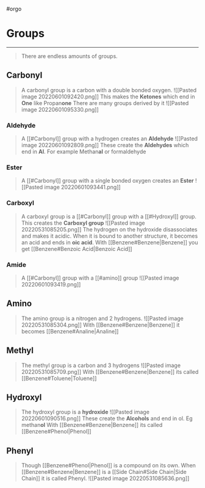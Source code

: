 #orgo 
# Groups
---
> There are endless amounts of groups.

## Carbonyl
> A carbonyl group is a carbon with a double bonded oxygen.
> ![[Pasted image 20220601092420.png]]
> This makes the **Ketones** which end in **One** like Propan**one** 
> There are many groups derived by it
> ![[Pasted image 20220601095330.png]]

### Aldehyde
> A [[#Carbonyl]] group with a hydrogen creates an **Aldehyde**
> ![[Pasted image 20220601092809.png]]
> These create the **Aldehydes** which end in **Al**. For example Methan**al** or formaldehyde

### Ester
> A [[#Carbonyl]] group with a single bonded oxygen creates an **Ester**
> ![[Pasted image 20220601093441.png]]

### Carboxyl
> A carboxyl group is a [[#Carbonyl]] group with a [[#Hydroxyl]] group. This creates the **Carboxyl group**
> ![[Pasted image 20220531085205.png]]
> The hydrogen on the hydroxide disassociates and makes it acidic.
> When it is bound to another structure, it becomes an acid and ends in **oic acid**.
> With [[Benzene#Benzene|Benzene]] you get [[Benzene#Benzoic Acid|Benzoic Acid]] 

### Amide
> A [[#Carbonyl]] group with a [[#amino]] group
> ![[Pasted image 20220601093419.png]]
## Amino
> The amino group is a nitrogen and 2 hydrogens.
> ![[Pasted image 20220531085304.png]]
> With [[Benzene#Benzene|Benzene]] it becomes [[Benzene#Analine|Analine]]

## Methyl
> The methyl group is a carbon and 3 hydrogens
> ![[Pasted image 20220531085709.png]]
> With [[Benzene#Benzene|Benzene]] its called [[Benzene#Toluene|Toluene]]

## Hydroxyl
> The hydroxyl group is a **hydroxide**
> ![[Pasted image 20220601090516.png]]
> These create the **Alcohols** and end in ol. Eg methan**ol** 
> With [[Benzene#Benzene|Benzene]] its called [[Benzene#Phenol|Phenol]]

## Phenyl
> Though [[Benzene#Phenol|Phenol]] is a compound on its own. When [[Benzene#Benzene|Benzene]] is a [[Side Chain#Side Chain|Side Chain]] it is called Phenyl.
> ![[Pasted image 20220531085636.png]]  